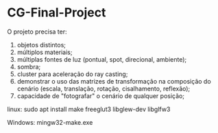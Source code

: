 # CG-Final-Project
O projeto precisa ter:
1) objetos distintos;
2) múltiplos materiais;
3) múltiplas fontes de luz (pontual, spot, direcional, ambiente);
4) sombra;
5) cluster para aceleração do ray casting;
6) demonstrar o uso das matrizes de transformação na composição do cenário (escala, translação, rotação, cisalhamento, reflexão);
7) capacidade de "fotografar" o cenário de qualquer posição;

linux:
sudo apt install make freeglut3 libglew-dev libglfw3

Windows:
mingw32-make.exe
